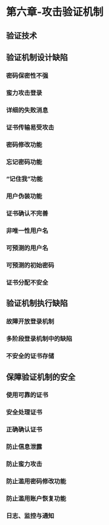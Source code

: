 # 第六章-攻击验证机制
## 验证技术
## 验证机制设计缺陷
### 密码保密性不强
### 蛮力攻击登录
### 详细的失败消息
### 证书传输易受攻击
### 密码修改功能
### 忘记密码功能
### “记住我”功能
### 用户伪装功能
### 证书确认不完善
### 非唯一性用户名
### 可预测的用户名
### 可预测的初始密码
### 证书分配不安全

## 验证机制执行缺陷
### 故障开放登录机制
### 多阶段登录机制中的缺陷
### 不安全的证书存储

## 保障验证机制的安全
### 使用可靠的证书
### 安全处理证书
### 正确确认证书
### 防止信息泄露
### 防止蛮力攻击
### 防止滥用密码修改功能
### 防止滥用账户恢复功能
### 日志、监控与通知